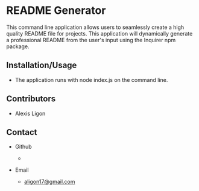 # README Generator 

This command line application allows users to seamlessly create a high quality README file for projects. This application will dynamically generate a professional README from the user's input using the Inquirer npm package.

## Installation/Usage

* The application runs with node index.js on the command line.


## Contributors

* Alexis Ligon


## Contact

* Github

    * 

* Email

    * aligon17@gmail.com
